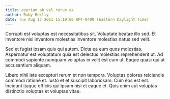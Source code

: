 ```yaml
---
title: aperiam ab vel rerum ea
author: Ruby Reilly
date: Tue Aug 17 2021 15:19:00 GMT-0400 (Eastern Daylight Time)
---
```

Corrupti est voluptas est necessitatibus sit. Voluptate beatae illo sed. Et inventore nisi inventore molestias inventore molestias natus sed velit.

 Sed et fugiat ipsam quis qui autem. Dicta ea eum quos molestias. Aspernatur est voluptatum quia est delectus molestias reprehenderit ut. Ad commodi sapiente numquam voluptas in velit est cum ut. Eaque quasi qui at accusantium aliquam.

 Libero nihil iste excepturi rerum et non tempora. Voluptas dolores reiciendis commodi ratione et. Iusto et et suscipit laboriosam. Cum eos est est. Incidunt itaque officiis qui ipsam nisi et eaque et. Quis enim aut voluptas distinctio voluptas et voluptas vitae.
